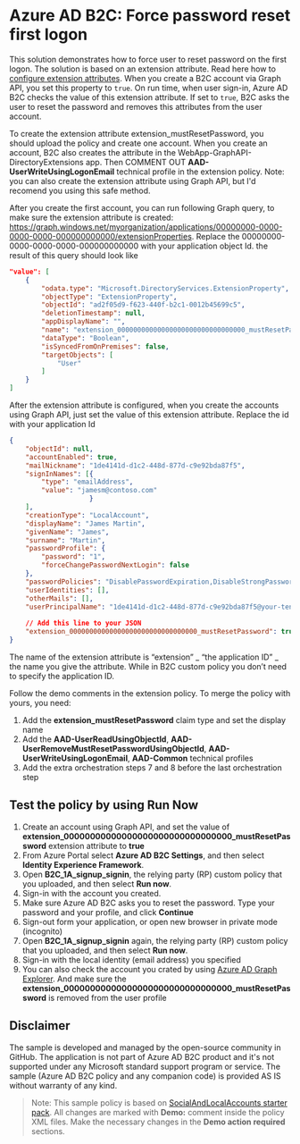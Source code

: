 # Azure AD B2C: Force password reset first logon

This solution demonstrates how to force user to reset password on the first logon. The solution is based on an extension attribute. Read here how to [configure extension attributes](https://docs.microsoft.com/en-us/azure/active-directory-b2c/active-directory-b2c-create-custom-attributes-profile-edit-custom). When you create a B2C account via Graph API, you set this property to `true`. On run time, when user sign-in, Azure AD B2C checks the value of this extension attribute. If set to `true`, B2C asks the user to reset the password and removes this attributes from the user account. 

To create the extension attribute extension_mustResetPassword, you should upload the policy and create one account. When you create an account, B2C also creates the attribute in the WebApp-GraphAPI-DirectoryExtensions app. Then COMMENT OUT **AAD-UserWriteUsingLogonEmail** technical profile in the extension policy. Note: you can also create the extension attribute using Graph API, but I'd recomend you using this safe method.

After you create the first account, you can run following Graph query, to make sure the extension attribute is created:
https://graph.windows.net/myorganization/applications/00000000-0000-0000-0000-000000000000/extensionProperties.
Replace the 00000000-0000-0000-0000-000000000000 with your application object Id. the result of this query should look like
```JSON
"value": [
    {
        "odata.type": "Microsoft.DirectoryServices.ExtensionProperty",
        "objectType": "ExtensionProperty",
        "objectId": "ad2f05d9-f623-440f-b2c1-0012b45699c5",
        "deletionTimestamp": null,
        "appDisplayName": "",
        "name": "extension_00000000000000000000000000000000_mustResetPassword",
        "dataType": "Boolean",
        "isSyncedFromOnPremises": false,
        "targetObjects": [
            "User"
        ]
    }
]
```
After the extension attribute is configured, when you create the accounts using Graph API, just set the value of this extension attribute. 
Replace the id with your application Id
```JSON
{
    "objectId": null,
    "accountEnabled": true,
    "mailNickname": "1de4141d-d1c2-448d-877d-c9e92bda87f5",
    "signInNames": [{
        "type": "emailAddress",
        "value": "jamesm@contoso.com"
                    }
    ],
    "creationType": "LocalAccount",
    "displayName": "James Martin",
    "givenName": "James",
    "surname": "Martin",
    "passwordProfile": {
        "password": "1",
        "forceChangePasswordNextLogin": false
    },
    "passwordPolicies": "DisablePasswordExpiration,DisableStrongPassword",
    "userIdentities": [],
    "otherMails": [],
    "userPrincipalName": "1de4141d-d1c2-448d-877d-c9e92bda87f5@your-tenant.onmicrosoft.com",
    
    // Add this line to your JSON
    "extension_00000000000000000000000000000000_mustResetPassword": true
}
```
The name of the extension attribute is “extension” _ “the application ID” _ the name you give the attribute. While in B2C custom policy you don’t need to specify the application ID.

Follow the demo comments in the extension policy. To merge the policy with yours, you need:
1.	Add the **extension_mustResetPassword** claim type and set the display name
2.	Add the **AAD-UserReadUsingObjectId**, **AAD-UserRemoveMustResetPasswordUsingObjectId**, **AAD-UserWriteUsingLogonEmail**, **AAD-Common** technical profiles
3.	Add the extra orchestration steps 7 and 8 before the last orchestration step

## Test the policy by using Run Now
1. Create an account using Graph API, and set the value of **extension_00000000000000000000000000000000_mustResetPassword** extension attribute to **true**
1. From Azure Portal select **Azure AD B2C Settings**, and then select **Identity Experience Framework**.
1. Open **B2C_1A_signup_signin**, the relying party (RP) custom policy that you uploaded, and then select **Run now**.
1. Sign-in with the account you created. 
1. Make sure Azure AD B2C asks you to reset the password. Type your password and your profile, and click **Continue**
1. Sign-out form your application, or open new browser in private mode (incognito)
1. Open **B2C_1A_signup_signin** again, the relying party (RP) custom policy that you uploaded, and then select **Run now**.
1. Sign-in with the local identity (email address) you specified
1. You can also check the account you crated by using [Azure AD Graph Explorer](https://graphexplorer.azurewebsites.net/). And make sure the **extension_00000000000000000000000000000000_mustResetPassword** is removed from the user profile

## Disclaimer
The sample is developed and managed by the open-source community in GitHub. The application is not part of Azure AD B2C product and it's not supported under any Microsoft standard support program or service. The sample (Azure AD B2C policy and any companion code) is provided AS IS without warranty of any kind.

> Note:  This sample policy is based on [SocialAndLocalAccounts starter pack](https://github.com/Azure-Samples/active-directory-b2c-custom-policy-starterpack/tree/master/SocialAndLocalAccounts). All changes are marked with **Demo:** comment inside the policy XML files. Make the necessary changes in the **Demo action required** sections.
